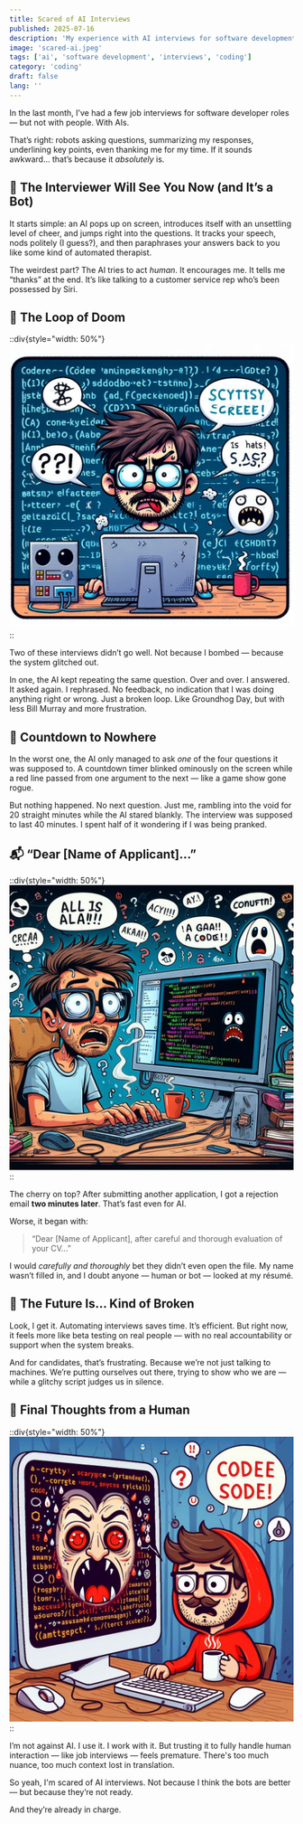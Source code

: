 ```yaml
---
title: Scared of AI Interviews
published: 2025-07-16
description: 'My experience with AI interviews for software development jobs'
image: 'scared-ai.jpeg'
tags: ['ai', 'software development', 'interviews', 'coding']
category: 'coding'
draft: false 
lang: ''
---
```


In the last month, I’ve had a few job interviews for software developer roles — but not with people. With AIs.

That’s right: robots asking questions, summarizing my responses, underlining key points, even thanking me for my time. If it sounds awkward… that’s because it *absolutely* is.

## 🎤 The Interviewer Will See You Now (and It’s a Bot)

It starts simple: an AI pops up on screen, introduces itself with an unsettling level of cheer, and jumps right into the questions. It tracks your speech, nods politely (I guess?), and then paraphrases your answers back to you like some kind of automated therapist.

The weirdest part? The AI tries to act *human*. It encourages me. It tells me “thanks” at the end. It’s like talking to a customer service rep who’s been possessed by Siri.

## 🔁 The Loop of Doom

::div{style="width: 50%"}
![Scared of AI](./scared-ai-1.jpeg)
::

Two of these interviews didn’t go well. Not because I bombed — because the system glitched out.

In one, the AI kept repeating the same question. Over and over. I answered. It asked again. I rephrased. No feedback, no indication that I was doing anything right or wrong. Just a broken loop. Like Groundhog Day, but with less Bill Murray and more frustration.

## 🧨 Countdown to Nowhere

In the worst one, the AI only managed to ask *one* of the four questions it was supposed to. A countdown timer blinked ominously on the screen while a red line passed from one argument to the next — like a game show gone rogue.

But nothing happened. No next question. Just me, rambling into the void for 20 straight minutes while the AI stared blankly. The interview was supposed to last 40 minutes. I spent half of it wondering if I was being pranked.

## 📬 “Dear \[Name of Applicant]…”

::div{style="width: 50%"}
![Scared of AI](./scared-ai-2.jpeg)
::

The cherry on top? After submitting another application, I got a rejection email **two minutes later**. That’s fast even for AI.

Worse, it began with:

> “Dear \[Name of Applicant], after careful and thorough evaluation of your CV…”

I would *carefully and thoroughly* bet they didn’t even open the file. My name wasn’t filled in, and I doubt anyone — human or bot — looked at my résumé.

## 🤖 The Future Is... Kind of Broken

Look, I get it. Automating interviews saves time. It’s efficient. But right now, it feels more like beta testing on real people — with no real accountability or support when the system breaks.

And for candidates, that’s frustrating. Because we’re not just talking to machines. We’re putting ourselves out there, trying to show who we are — while a glitchy script judges us in silence.

## 🧠 Final Thoughts from a Human

::div{style="width: 50%"}
![Scared of AI](./scared-ai-3.jpeg)
::

I’m not against AI. I use it. I work with it. But trusting it to fully handle human interaction — like job interviews — feels premature. There's too much nuance, too much context lost in translation.

So yeah, I'm scared of AI interviews. Not because I think the bots are better — but because they’re not ready.

And they’re already in charge.